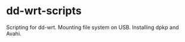 dd-wrt-scripts
==============

Scripting for dd-wrt. Mounting file system on USB. Installing dpkp and Avahi.
